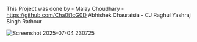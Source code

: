 This Project was done by - 
Malay Choudhary - https://github.com/Cha0t1cG0D
Abhishek Chauraisia - 
CJ Raghul
Yashraj Singh Rathour

![Screenshot 2025-07-04 230725](https://github.com/user-attachments/assets/64a1cea3-7670-4e45-afef-a51e94277004)

